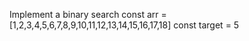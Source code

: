 Implement a binary search
const arr = [1,2,3,4,5,6,7,8,9,10,11,12,13,14,15,16,17,18]
const target = 5